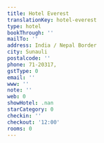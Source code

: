 ```yaml
---
title: Hotel Everest
translationKey: hotel-everest
type: hotel
bookThrough: ''
mailTo: ''
address: India / Nepal Border
city: Sunauli
postalcode: ''
phone: 71-20317,
gstType: 0
email: ''
www: ''
note: ''
web: 0
showHotel: .nan
starCategory: 0
checkin: ''
checkout: '12:00'
rooms: 0
---
```

